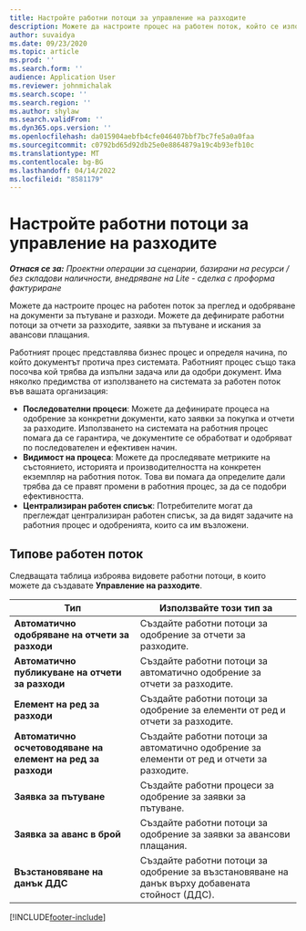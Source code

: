 ```yaml
---
title: Настройте работни потоци за управление на разходите
description: Можете да настроите процес на работен поток, който се използва за преглед и одобряване на документи за пътуване и разходи.
author: suvaidya
ms.date: 09/23/2020
ms.topic: article
ms.prod: ''
ms.search.form: ''
audience: Application User
ms.reviewer: johnmichalak
ms.search.scope: ''
ms.search.region: ''
ms.author: shylaw
ms.search.validFrom: ''
ms.dyn365.ops.version: ''
ms.openlocfilehash: da015904aebfb4cfe046407bbf7bc7fe5a0a0faa
ms.sourcegitcommit: c0792bd65d92db25e0e8864879a19c4b93efb10c
ms.translationtype: MT
ms.contentlocale: bg-BG
ms.lasthandoff: 04/14/2022
ms.locfileid: "8581179"
---
```

# <a name="set-up-workflows-for-expense-management"></a>Настройте работни потоци за управление на разходите

_**Отнася се за:** Проектни операции за сценарии, базирани на ресурси / без складови наличности, внедряване на Lite - сделка с проформа фактуриране_

Можете да настроите процес на работен поток за преглед и одобряване на документи за пътуване и разходи. Можете да дефинирате работни потоци за отчети за разходите, заявки за пътуване и искания за авансови плащания.

Работният процес представлява бизнес процес и определя начина, по който документът протича през системата. Работният процес също така посочва кой трябва да изпълни задача или да одобри документ. Има няколко предимства от използването на системата за работен поток във вашата организация:

- **Последователни процеси**: Можете да дефинирате процеса на одобрение за конкретни документи, като заявки за покупка и отчети за разходите. Използването на системата на работния процес помага да се гарантира, че документите се обработват и одобряват по последователен и ефективен начин.
- **Видимост на процеса**: Можете да проследявате метриките на състоянието, историята и производителността на конкретен екземпляр на работния поток. Това ви помага да определите дали трябва да се правят промени в работния процес, за да се подобри ефективността.
- **Централизиран работен списък**: Потребителите могат да преглеждат централизиран работен списък, за да видят задачите на работния процес и одобренията, които са им възложени. 

## <a name="workflow-types"></a>Типове работен поток

Следващата таблица изброява видовете работни потоци, в които можете да създавате **Управление на разходите**.


|              <strong>Тип</strong>              |                   <strong>Използвайте този тип за</strong>                   |
|-------------------------------------------------|-----------------------------------------------------------------------|
|   <strong>Автоматично одобряване на отчети за разходи</strong> |            Създайте работни потоци за одобрение за отчети за разходите.             |
|  <strong>Автоматично публикуване на отчети за разходи</strong>   |        Създайте работни потоци за автоматично одобрение за отчети за разходите.        |
|       <strong>Елемент на ред за разходи</strong>        |     Създайте работни потоци за одобрение за елементи от ред и отчети за разходите.      |
| <strong>Автоматично осчетоводяване на елемент на ред за разходи</strong> | Създайте работни потоци за автоматично одобрение за елементи от ред и отчети за разходите. |
|       <strong>Заявка за пътуване</strong>       |          Създайте работни процеси за одобрение за заявки за пътуване.           |
|      <strong>Заявка за аванс в брой</strong>      |         Създайте работни потоци за одобрение за заявки за авансови плащания.          |
|        <strong>Възстановяване на данък ДДС</strong>        | Създайте работни потоци за одобрение за възстановяване на данък върху добавената стойност (ДДС).  |


[!INCLUDE[footer-include](../includes/footer-banner.md)]